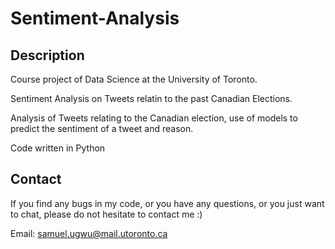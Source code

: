 # Sentiment-Analysis

## Description

Course project of Data Science at the University of Toronto.

Sentiment Analysis on Tweets relatin to the past Canadian Elections.

Analysis of Tweets relating to the Canadian election, use of models to predict the sentiment of a tweet and reason.

Code written in Python

## Contact

If you find any bugs in my code, or you have any questions, or you just want to chat, please do not hesitate to contact me :)

Email: samuel.ugwu@mail.utoronto.ca
